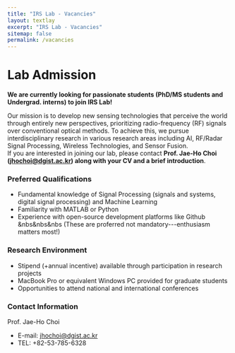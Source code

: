 ```yaml
---
title: "IRS Lab - Vacancies"
layout: textlay
excerpt: "IRS Lab - Vacancies"
sitemap: false
permalink: /vacancies
---
```


# Lab Admission

**We are currently looking for passionate students (PhD/MS students and Undergrad. interns) to join IRS Lab!**

Our mission is to develop new sensing technologies that perceive the world through entirely new perspectives, prioritizing radio-frequency (RF) signals over conventional optical methods. To achieve this, we pursue interdisciplinary research in various research areas including AI, RF/Radar Signal Processing, Wireless Technologies, and Sensor Fusion.<br> 
If you are interested in joining our lab, please contact **Prof. Jae-Ho Choi (<u>jhochoi@dgist.ac.kr</u>) along with your CV and a brief introduction**.

### Preferred Qualifications

* Fundamental knowledge of Signal Processing (signals and systems, digital signal processing) and Machine Learning
* Familiarity with MATLAB or Python
* Experience with open-source development platforms like Github
&nbs&nbs&nbs (These are proferred not mandatory---enthusiasm matters most!)

### Research Environment

* Stipend (+annual incentive) available through participation in research projects
* MacBook Pro or equivalent Windows PC provided for graduate students
* Opportunities to attend national and international conferences

### Contact Information

Prof. Jae-Ho Choi<br>
* E-mail: jhochoi@dgist.ac.kr
* TEL: +82-53-785-6328

<br><br>